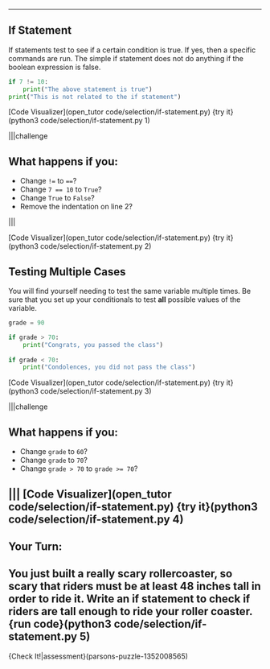 ----------

## If Statement

If statements test to see if a certain condition is true. If yes, then a specific commands are run. The simple if statement does not do anything if the boolean expression is false.

```python
if 7 != 10:
    print("The above statement is true")
print("This is not related to the if statement")
```

[Code Visualizer](open_tutor code/selection/if-statement.py)
{try it}(python3 code/selection/if-statement.py 1)

|||challenge
## What happens if you:
* Change `!=` to `==`?
* Change `7 == 10` to `True`?
* Change `True` to `False`?
* Remove the indentation on line 2?

|||

[Code Visualizer](open_tutor code/selection/if-statement.py)
{try it}(python3 code/selection/if-statement.py 2)

## Testing Multiple Cases

You will find yourself needing to test the same variable multiple times. Be sure that you set up your conditionals to test **all** possible values of the variable.

```python
grade = 90

if grade > 70:
    print("Congrats, you passed the class")
    
if grade < 70:
    print("Condolences, you did not pass the class")
```

[Code Visualizer](open_tutor code/selection/if-statement.py)
{try it}(python3 code/selection/if-statement.py 3)

|||challenge
## What happens if you:
* Change `grade` to `60`?
* Change `grade` to `70`?
* Change `grade > 70` to `grade >= 70`?

|||
[Code Visualizer](open_tutor code/selection/if-statement.py)
{try it}(python3 code/selection/if-statement.py 4)
-------------------
## Your Turn:
You just built a really scary rollercoaster, so scary that riders must be at least 48 inches tall in order to ride it. Write an if statement to check if riders are tall enough to ride your roller coaster.
{run code}(python3 code/selection/if-statement.py 5)
---------------
{Check It!|assessment}(parsons-puzzle-1352008565)

